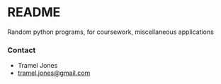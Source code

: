 # README #

Random python programs, for coursework, miscellaneous applications



### Contact ###

* Tramel Jones
* tramel.jones@gmail.com